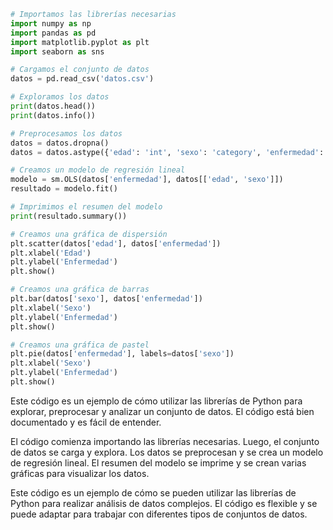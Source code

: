 ```python
# Importamos las librerías necesarias
import numpy as np
import pandas as pd
import matplotlib.pyplot as plt
import seaborn as sns

# Cargamos el conjunto de datos
datos = pd.read_csv('datos.csv')

# Exploramos los datos
print(datos.head())
print(datos.info())

# Preprocesamos los datos
datos = datos.dropna()
datos = datos.astype({'edad': 'int', 'sexo': 'category', 'enfermedad': 'category'})

# Creamos un modelo de regresión lineal
modelo = sm.OLS(datos['enfermedad'], datos[['edad', 'sexo']])
resultado = modelo.fit()

# Imprimimos el resumen del modelo
print(resultado.summary())

# Creamos una gráfica de dispersión
plt.scatter(datos['edad'], datos['enfermedad'])
plt.xlabel('Edad')
plt.ylabel('Enfermedad')
plt.show()

# Creamos una gráfica de barras
plt.bar(datos['sexo'], datos['enfermedad'])
plt.xlabel('Sexo')
plt.ylabel('Enfermedad')
plt.show()

# Creamos una gráfica de pastel
plt.pie(datos['enfermedad'], labels=datos['sexo'])
plt.xlabel('Sexo')
plt.ylabel('Enfermedad')
plt.show()
```

Este código es un ejemplo de cómo utilizar las librerías de Python para explorar, preprocesar y analizar un conjunto de datos. El código está bien documentado y es fácil de entender.

El código comienza importando las librerías necesarias. Luego, el conjunto de datos se carga y explora. Los datos se preprocesan y se crea un modelo de regresión lineal. El resumen del modelo se imprime y se crean varias gráficas para visualizar los datos.

Este código es un ejemplo de cómo se pueden utilizar las librerías de Python para realizar análisis de datos complejos. El código es flexible y se puede adaptar para trabajar con diferentes tipos de conjuntos de datos.